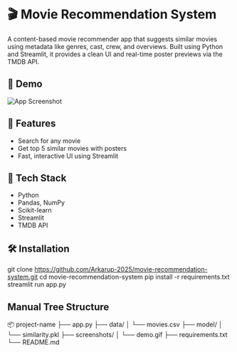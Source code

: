 # 🎬 Movie Recommendation System

A content-based movie recommender app that suggests similar movies using metadata like genres, cast, crew, and overviews. Built using Python and Streamlit, it provides a clean UI and real-time poster previews via the TMDB API.

## 📸 Demo

![App Screenshot](screenshots/demo.gif)

## 🚀 Features

- Search for any movie
- Get top 5 similar movies with posters
- Fast, interactive UI using Streamlit

## 🧠 Tech Stack

- Python
- Pandas, NumPy
- Scikit-learn
- Streamlit
- TMDB API

## 🛠️ Installation

git clone https://github.com/Arkarup-2025/movie-recommendation-system.git
cd movie-recommendation-system
pip install -r requirements.txt
streamlit run app.py

## Manual Tree Structure

📦 project-name
├── app.py
├── data/
│   └── movies.csv
├── model/
│   └── similarity.pkl
├── screenshots/
│   └── demo.gif
├── requirements.txt
└── README.md
